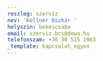 ```yaml
---
reszleg: szervíz
nev: 'Kellner Oszkár '
helyszin: bekescsaba
email: szerviz.bcs@dewa.hu
telefonszam: +36 30 515 1963
_template: kapcsolat_egyen
---
```


